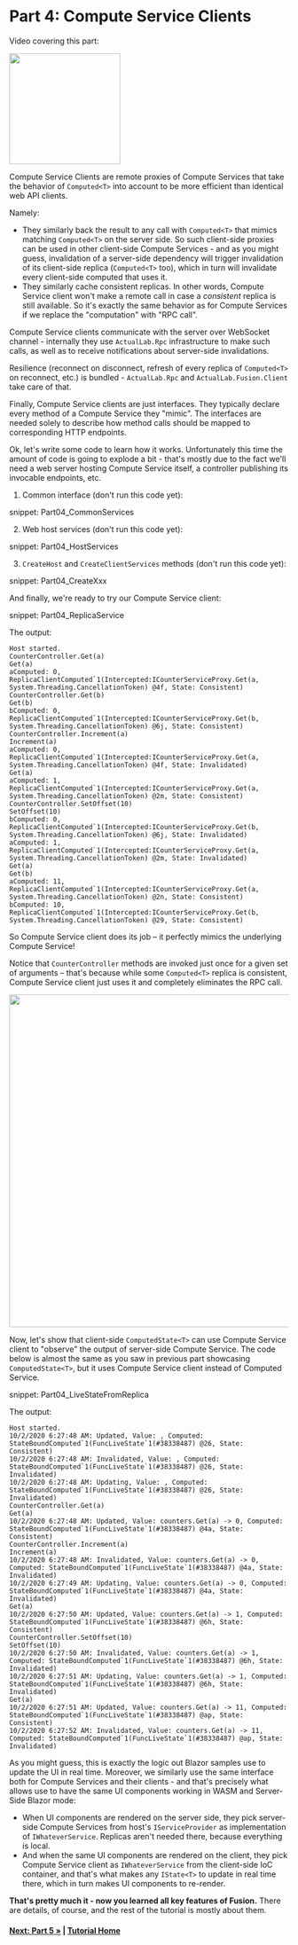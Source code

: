 # Part 4: Compute Service Clients

Video covering this part:

[<img src="./img/Part4-Screenshot.jpg" width="200"/>](https://youtu.be/_wFhi11Eb0o)

Compute Service Clients are remote proxies of Compute Services that take
the behavior of `Computed<T>` into account to be more efficient
than identical web API clients.

Namely:

- They similarly back the result to any call with `Computed<T>` that mimics
  matching `Computed<T>` on the server side. So such client-side proxies
  can be used in other client-side Compute Services - and as you might guess,
  invalidation of a server-side dependency will trigger invalidation of
  its client-side replica (`Computed<T>` too), which in turn will invalidate
  every client-side computed that uses it.
- They similarly cache consistent replicas. In other words, Compute Service client
  won't make a remote call in case a *consistent* replica is still available.
  So it's exactly the same behavior as for Compute Services if we replace
  the "computation" with "RPC call".

Compute Service clients communicate with the server over WebSocket channel -
internally they use `ActualLab.Rpc` infrastructure to make such calls, as well as
to receive notifications about server-side invalidations.

Resilience (reconnect on disconnect, refresh of every replica of `Computed<T>` on reconnect, etc.)
is bundled - `ActualLab.Rpc` and `ActualLab.Fusion.Client` take care of that.

Finally, Compute Service clients are just interfaces. They typically
declare every method of a Compute Service they "mimic".
The interfaces are needed solely to describe how method calls should be
mapped to corresponding HTTP endpoints.

Ok, let's write some code to learn how it works. Unfortunately this time the amount of
code is going to explode a bit - that's mostly due to the fact we'll need a web server
hosting Compute Service itself, a controller publishing its invocable endpoints, etc.

1. Common interface (don't run this code yet):

snippet: Part04_CommonServices

2. Web host services (don't run this code yet):

snippet: Part04_HostServices

3. `CreateHost` and `CreateClientServices` methods (don't run this code yet):

snippet: Part04_CreateXxx

And finally, we're ready to try our Compute Service client:

snippet: Part04_ReplicaService

The output:

```text
Host started.
CounterController.Get(a)
Get(a)
aComputed: 0, ReplicaClientComputed`1(Intercepted:ICounterServiceProxy.Get(a, System.Threading.CancellationToken) @4f, State: Consistent)
CounterController.Get(b)
Get(b)
bComputed: 0, ReplicaClientComputed`1(Intercepted:ICounterServiceProxy.Get(b, System.Threading.CancellationToken) @6j, State: Consistent)
CounterController.Increment(a)
Increment(a)
aComputed: 0, ReplicaClientComputed`1(Intercepted:ICounterServiceProxy.Get(a, System.Threading.CancellationToken) @4f, State: Invalidated)
Get(a)
aComputed: 1, ReplicaClientComputed`1(Intercepted:ICounterServiceProxy.Get(a, System.Threading.CancellationToken) @2m, State: Consistent)
CounterController.SetOffset(10)
SetOffset(10)
bComputed: 0, ReplicaClientComputed`1(Intercepted:ICounterServiceProxy.Get(b, System.Threading.CancellationToken) @6j, State: Invalidated)
aComputed: 1, ReplicaClientComputed`1(Intercepted:ICounterServiceProxy.Get(a, System.Threading.CancellationToken) @2m, State: Invalidated)
Get(a)
Get(b)
aComputed: 11, ReplicaClientComputed`1(Intercepted:ICounterServiceProxy.Get(a, System.Threading.CancellationToken) @2n, State: Consistent)
bComputed: 10, ReplicaClientComputed`1(Intercepted:ICounterServiceProxy.Get(b, System.Threading.CancellationToken) @29, State: Consistent)
```

So Compute Service client does its job &ndash; it perfectly mimics the underlying Compute Service!

Notice that `CounterController` methods are invoked just once for a given set of arguments &ndash;
that's because while some `Computed<T>` replica is consistent, Compute Service client just uses it
and completely eliminates the RPC call.

[<img src="./img/SwaggerPost.jpg" width="600"/>](https://www.youtube.com/watch?v=jYVe5yd0xuQ&t=4173s)

Now, let's show that client-side `ComputedState<T>` can use Compute Service client
to "observe" the output of server-side Compute Service. The code below
is almost the same as you saw in previous part showcasing `ComputedState<T>`,
but it uses Compute Service client instead of Computed Service.

snippet: Part04_LiveStateFromReplica

The output:

```text
Host started.
10/2/2020 6:27:48 AM: Updated, Value: , Computed: StateBoundComputed`1(FuncLiveState`1(#38338487) @26, State: Consistent)
10/2/2020 6:27:48 AM: Invalidated, Value: , Computed: StateBoundComputed`1(FuncLiveState`1(#38338487) @26, State: Invalidated)
10/2/2020 6:27:48 AM: Updating, Value: , Computed: StateBoundComputed`1(FuncLiveState`1(#38338487) @26, State: Invalidated)
CounterController.Get(a)
Get(a)
10/2/2020 6:27:48 AM: Updated, Value: counters.Get(a) -> 0, Computed: StateBoundComputed`1(FuncLiveState`1(#38338487) @4a, State: Consistent)
CounterController.Increment(a)
Increment(a)
10/2/2020 6:27:48 AM: Invalidated, Value: counters.Get(a) -> 0, Computed: StateBoundComputed`1(FuncLiveState`1(#38338487) @4a, State: Invalidated)
10/2/2020 6:27:49 AM: Updating, Value: counters.Get(a) -> 0, Computed: StateBoundComputed`1(FuncLiveState`1(#38338487) @4a, State: Invalidated)
Get(a)
10/2/2020 6:27:50 AM: Updated, Value: counters.Get(a) -> 1, Computed: StateBoundComputed`1(FuncLiveState`1(#38338487) @6h, State: Consistent)
CounterController.SetOffset(10)
SetOffset(10)
10/2/2020 6:27:50 AM: Invalidated, Value: counters.Get(a) -> 1, Computed: StateBoundComputed`1(FuncLiveState`1(#38338487) @6h, State: Invalidated)
10/2/2020 6:27:51 AM: Updating, Value: counters.Get(a) -> 1, Computed: StateBoundComputed`1(FuncLiveState`1(#38338487) @6h, State: Invalidated)
Get(a)
10/2/2020 6:27:51 AM: Updated, Value: counters.Get(a) -> 11, Computed: StateBoundComputed`1(FuncLiveState`1(#38338487) @ap, State: Consistent)
10/2/2020 6:27:52 AM: Invalidated, Value: counters.Get(a) -> 11, Computed: StateBoundComputed`1(FuncLiveState`1(#38338487) @ap, State: Invalidated)
```

As you might guess, this is exactly the logic out Blazor samples use to update
the UI in real time. Moreover, we similarly use the same interface both for
Compute Services and their clients - and that's precisely what allows
use to have the same UI components working in WASM and Server-Side Blazor mode:

- When UI components are rendered on the server side, they pick server-side
  Compute Services from host's `IServiceProvider` as implementation of
  `IWhateverService`. Replicas aren't needed there, because everything is local.
- And when the same UI components are rendered on the client, they pick
  Compute Service client as `IWhateverService` from the client-side IoC container,
  and that's what makes any `IState<T>` to update in real time there, which
  in turn makes UI components to re-render.

**That's pretty much it - now you learned all key features of Fusion.**
There are details, of course, and the rest of the tutorial is mostly about them.

#### [Next: Part 5 &raquo;](./Part05.md) | [Tutorial Home](./README.md)
